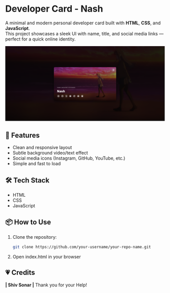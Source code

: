 # Developer Card - Nash

A minimal and modern personal developer card built with **HTML**, **CSS**, and **JavaScript**.  
This project showcases a sleek UI with name, title, and social media links — perfect for a quick online identity.

![Preview](bunnyg.png)

## 🚀 Features
- Clean and responsive layout
- Subtle background video/text effect
- Social media icons (Instagram, GitHub, YouTube, etc.)
- Simple and fast to load

## 🛠️ Tech Stack
- HTML
- CSS
- JavaScript

## 📦 How to Use
1. Clone the repository:
   ```bash
   git clone https://github.com/your-username/your-repo-name.git

2. Open index.html in your browser

## 💗 Credits 
**| Shiv Sonar |** Thank you for your Help!


